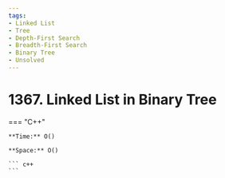 ```yaml
---
tags:
- Linked List
- Tree
- Depth-First Search
- Breadth-First Search
- Binary Tree
- Unsolved
---
```



# 1367. Linked List in Binary Tree

=== "C++"

    **Time:** O()

    **Space:** O()

    ``` c++
    ```